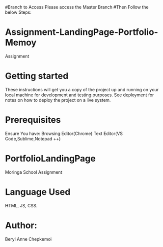 #Branch to Access
Please access the Master Branch
#Then Follow the below Steps:
# Assignment-LandingPage-Portfolio-Memoy
Assignment
# Getting started
These instructions will get you a copy of the project up and running on your local machine for development and testing purposes. 
See deployment for notes on how to deploy the project on a live system.
# Prerequisites
Ensure You have:
Browsing Editor(Chrome)
Text Editor(VS Code,Sublime,Notepad ++)
# PortfolioLandingPage
Moringa School Assignment
# Language Used
HTML,
JS,
CSS.
# Author:
Beryl Anne Chepkemoi
